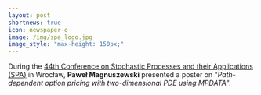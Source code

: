 ```yaml
---
layout: post
shortnews: true
icon: newspaper-o
image: /img/spa_logo.jpg
image_style: "max-height: 150px;"
---
```


During the <a href="https://">44th Conference on Stochastic Processes and their Applications (SPA)</a> in Wrocław,
  <b>Paweł Magnuszewski</b> presented a poster 
  on "<em>Path-dependent option pricing with two-dimensional PDE using MPDATA</em>".
